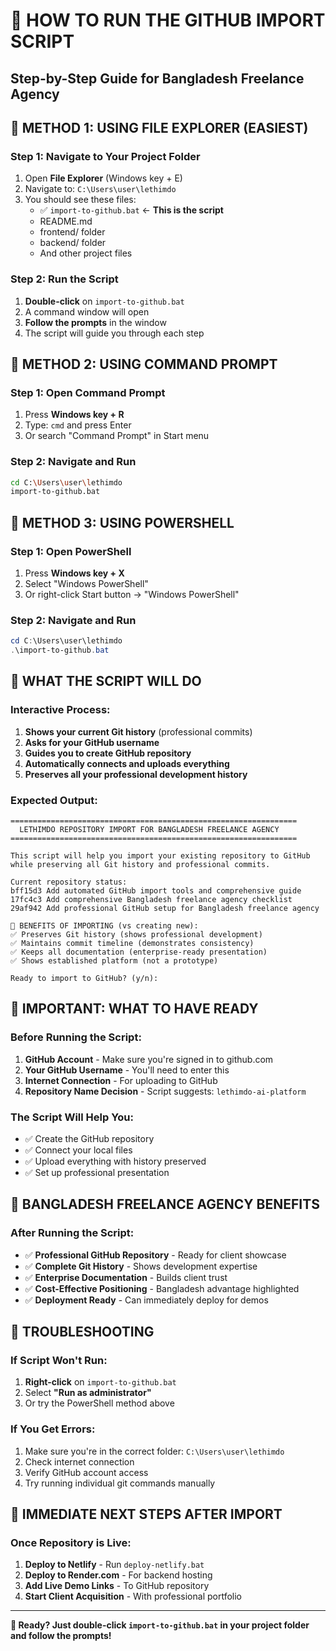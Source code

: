 # 🎯 HOW TO RUN THE GITHUB IMPORT SCRIPT
## Step-by-Step Guide for Bangladesh Freelance Agency

## 📍 **METHOD 1: USING FILE EXPLORER (EASIEST)**

### **Step 1: Navigate to Your Project Folder**
1. Open **File Explorer** (Windows key + E)
2. Navigate to: `C:\Users\user\lethimdo`
3. You should see these files:
   - ✅ `import-to-github.bat` ← **This is the script**
   - README.md
   - frontend/ folder
   - backend/ folder
   - And other project files

### **Step 2: Run the Script**
1. **Double-click** on `import-to-github.bat`
2. A command window will open
3. **Follow the prompts** in the window
4. The script will guide you through each step

## 📍 **METHOD 2: USING COMMAND PROMPT**

### **Step 1: Open Command Prompt**
1. Press **Windows key + R**
2. Type: `cmd` and press Enter
3. Or search "Command Prompt" in Start menu

### **Step 2: Navigate and Run**
```bash
cd C:\Users\user\lethimdo
import-to-github.bat
```

## 📍 **METHOD 3: USING POWERSHELL**

### **Step 1: Open PowerShell**
1. Press **Windows key + X**
2. Select "Windows PowerShell"
3. Or right-click Start button → "Windows PowerShell"

### **Step 2: Navigate and Run**
```powershell
cd C:\Users\user\lethimdo
.\import-to-github.bat
```

## 🎯 **WHAT THE SCRIPT WILL DO**

### **Interactive Process:**
1. **Shows your current Git history** (professional commits)
2. **Asks for your GitHub username**
3. **Guides you to create GitHub repository**
4. **Automatically connects and uploads everything**
5. **Preserves all your professional development history**

### **Expected Output:**
```
================================================================
  LETHIMDO REPOSITORY IMPORT FOR BANGLADESH FREELANCE AGENCY
================================================================

This script will help you import your existing repository to GitHub
while preserving all Git history and professional commits.

Current repository status:
bff15d3 Add automated GitHub import tools and comprehensive guide
17fc4c3 Add comprehensive Bangladesh freelance agency checklist
29af942 Add professional GitHub setup for Bangladesh freelance agency

🎯 BENEFITS OF IMPORTING (vs creating new):
✅ Preserves Git history (shows professional development)
✅ Maintains commit timeline (demonstrates consistency)
✅ Keeps all documentation (enterprise-ready presentation)
✅ Shows established platform (not a prototype)

Ready to import to GitHub? (y/n):
```

## 🚨 **IMPORTANT: WHAT TO HAVE READY**

### **Before Running the Script:**
1. **GitHub Account** - Make sure you're signed in to github.com
2. **Your GitHub Username** - You'll need to enter this
3. **Internet Connection** - For uploading to GitHub
4. **Repository Name Decision** - Script suggests: `lethimdo-ai-platform`

### **The Script Will Help You:**
- ✅ Create the GitHub repository
- ✅ Connect your local files
- ✅ Upload everything with history preserved
- ✅ Set up professional presentation

## 💼 **BANGLADESH FREELANCE AGENCY BENEFITS**

### **After Running the Script:**
- ✅ **Professional GitHub Repository** - Ready for client showcase
- ✅ **Complete Git History** - Shows development expertise
- ✅ **Enterprise Documentation** - Builds client trust
- ✅ **Cost-Effective Positioning** - Bangladesh advantage highlighted
- ✅ **Deployment Ready** - Can immediately deploy for demos

## 🎯 **TROUBLESHOOTING**

### **If Script Won't Run:**
1. **Right-click** on `import-to-github.bat`
2. Select **"Run as administrator"**
3. Or try the PowerShell method above

### **If You Get Errors:**
1. Make sure you're in the correct folder: `C:\Users\user\lethimdo`
2. Check internet connection
3. Verify GitHub account access
4. Try running individual git commands manually

## 🚀 **IMMEDIATE NEXT STEPS AFTER IMPORT**

### **Once Repository is Live:**
1. **Deploy to Netlify** - Run `deploy-netlify.bat`
2. **Deploy to Render.com** - For backend hosting
3. **Add Live Demo Links** - To GitHub repository
4. **Start Client Acquisition** - With professional portfolio

---

**🎯 Ready? Just double-click `import-to-github.bat` in your project folder and follow the prompts!**